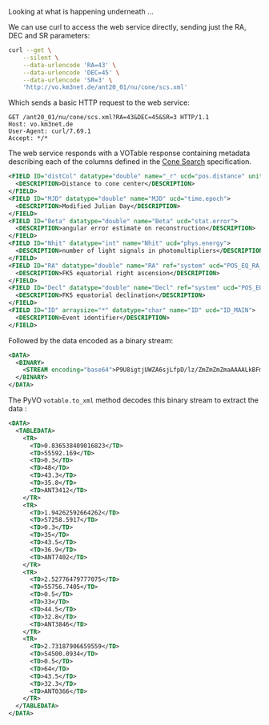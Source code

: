Looking at what is happening underneath ...

We can use curl to access the web service directly, sending just the RA, DEC and SR parameters:
```bash
curl --get \
    --silent \
    --data-urlencode 'RA=43' \
    --data-urlencode 'DEC=45' \
    --data-urlencode 'SR=3' \
    'http://vo.km3net.de/ant20_01/nu/cone/scs.xml'
```

Which sends a basic HTTP request to the web service:
```
GET /ant20_01/nu/cone/scs.xml?RA=43&DEC=45&SR=3 HTTP/1.1
Host: vo.km3net.de
User-Agent: curl/7.69.1
Accept: */*
```

The web service responds with a VOTable response containing metadata describing each of the columns
defined in the [Cone Search](https://ivoa.net/documents/cover/ConeSearch-20060908.html) specification.
```xml
<FIELD ID="distCol" datatype="double" name="_r" ucd="pos.distance" unit="deg">
  <DESCRIPTION>Distance to cone center</DESCRIPTION>
</FIELD>
<FIELD ID="MJD" datatype="double" name="MJD" ucd="time.epoch">
  <DESCRIPTION>Modified Julian Day</DESCRIPTION>
</FIELD>
<FIELD ID="Beta" datatype="double" name="Beta" ucd="stat.error">
  <DESCRIPTION>angular error estimate on reconstruction</DESCRIPTION>
</FIELD>
<FIELD ID="Nhit" datatype="int" name="Nhit" ucd="phys.energy">
  <DESCRIPTION>number of light signals in photomultipliers</DESCRIPTION>
</FIELD>
<FIELD ID="RA" datatype="double" name="RA" ref="system" ucd="POS_EQ_RA_MAIN">
  <DESCRIPTION>FK5 equatorial right ascension</DESCRIPTION>
</FIELD>
<FIELD ID="Decl" datatype="double" name="Decl" ref="system" ucd="POS_EQ_DEC_MAIN">
  <DESCRIPTION>FK5 equatorial declination</DESCRIPTION>
</FIELD>
<FIELD ID="ID" arraysize="*" datatype="char" name="ID" ucd="ID_MAIN">
  <DESCRIPTION>Event identifier</DESCRIPTION>
</FIELD>
```

Followed by the data encoded as a binary stream:
```xml
<DATA>
  <BINARY>
    <STREAM encoding="base64">P9U8igtjUWZA6sjLfpD/lz/ZmZmZmZmaAAAALkBFmZmZmZmaQEZZmZmZmZoAAAAHQU5UMTM5NA==</STREAM>
  </BINARY>
</DATA>
```

The PyVO `votable.to_xml` method decodes this binary stream to extract the data :

```xml
<DATA>
  <TABLEDATA>
    <TR>
      <TD>0.836538409016823</TD>
      <TD>55592.169</TD>
      <TD>0.3</TD>
      <TD>48</TD>
      <TD>43.3</TD>
      <TD>35.8</TD>
      <TD>ANT3412</TD>
    </TR>
    <TR>
      <TD>1.94262592664262</TD>
      <TD>57258.5917</TD>
      <TD>0.3</TD>
      <TD>35</TD>
      <TD>43.5</TD>
      <TD>36.9</TD>
      <TD>ANT7402</TD>
    </TR>
    <TR>
      <TD>2.52776479777075</TD>
      <TD>55756.7405</TD>
      <TD>0.5</TD>
      <TD>33</TD>
      <TD>44.5</TD>
      <TD>32.8</TD>
      <TD>ANT3846</TD>
    </TR>
    <TR>
      <TD>2.73187906659559</TD>
      <TD>54500.0934</TD>
      <TD>0.5</TD>
      <TD>64</TD>
      <TD>43.5</TD>
      <TD>32.3</TD>
      <TD>ANT0366</TD>
    </TR>
  </TABLEDATA>
</DATA>
```

